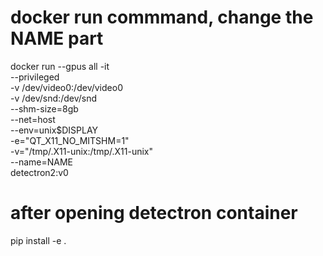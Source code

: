 # docker run commmand, change the NAME part
docker run --gpus all -it \
    --privileged \
    -v /dev/video0:/dev/video0 \
    -v /dev/snd:/dev/snd \
    --shm-size=8gb \
    --net=host \
    --env=unix$DISPLAY \
    -e="QT_X11_NO_MITSHM=1" \
    -v="/tmp/.X11-unix:/tmp/.X11-unix" \
    --name=NAME \
    detectron2:v0


# after opening detectron container
pip install -e .